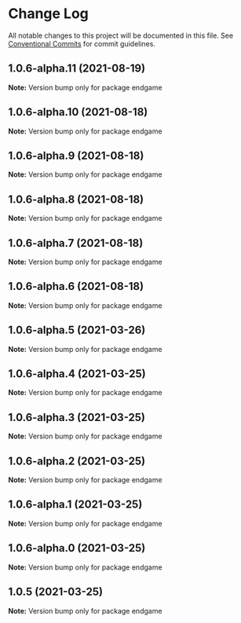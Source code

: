 # Change Log

All notable changes to this project will be documented in this file.
See [Conventional Commits](https://conventionalcommits.org) for commit guidelines.

## 1.0.6-alpha.11 (2021-08-19)

**Note:** Version bump only for package endgame





## 1.0.6-alpha.10 (2021-08-18)

**Note:** Version bump only for package endgame





## 1.0.6-alpha.9 (2021-08-18)

**Note:** Version bump only for package endgame





## 1.0.6-alpha.8 (2021-08-18)

**Note:** Version bump only for package endgame





## 1.0.6-alpha.7 (2021-08-18)

**Note:** Version bump only for package endgame





## 1.0.6-alpha.6 (2021-08-18)

**Note:** Version bump only for package endgame





## 1.0.6-alpha.5 (2021-03-26)

**Note:** Version bump only for package endgame





## 1.0.6-alpha.4 (2021-03-25)

**Note:** Version bump only for package endgame





## 1.0.6-alpha.3 (2021-03-25)

**Note:** Version bump only for package endgame





## 1.0.6-alpha.2 (2021-03-25)

**Note:** Version bump only for package endgame





## 1.0.6-alpha.1 (2021-03-25)

**Note:** Version bump only for package endgame





## 1.0.6-alpha.0 (2021-03-25)

**Note:** Version bump only for package endgame





## 1.0.5 (2021-03-25)

**Note:** Version bump only for package endgame
